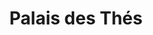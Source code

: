 ---
title: "Palais des Thés"
url: /paris/palais-des-thes-rue-du-faubourg-saint-antoine/
shop: thé
---